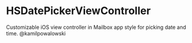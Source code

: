 # HSDatePickerViewController
Customizable iOS view controller in Mailbox app style for picking date and time. @kamilpowalowski

